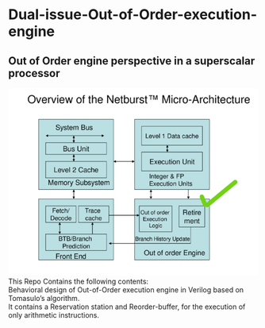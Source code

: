 # Dual-issue-Out-of-Order-execution-engine

##  Out of Order engine perspective in a superscalar processor 
![alt text](https://github.com/siddhant23tomar/Dual-issue-Out-of-Order-execution-engine/blob/main/OoO.png?raw=true)
 This Repo Contains the following contents:<br/>
 Behavioral design of Out-of-Order execution engine in Verilog based on Tomasulo’s algorithm. <br/>
 It contains a Reservation station and Reorder-buffer, for the execution of only arithmetic instructions. <br/>
